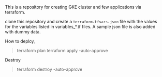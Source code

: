 This is a repository for creating GKE cluster and few applications via terraform.

clone this repository and create a ```terraform.tfvars.json``` file with the values for the variables listed in variables_*.tf files. A sample json file is also added with dummy data.

How to deploy,

> terraform plan
> terraform apply -auto-approve

Destroy
> terraform destroy -auto-approve
